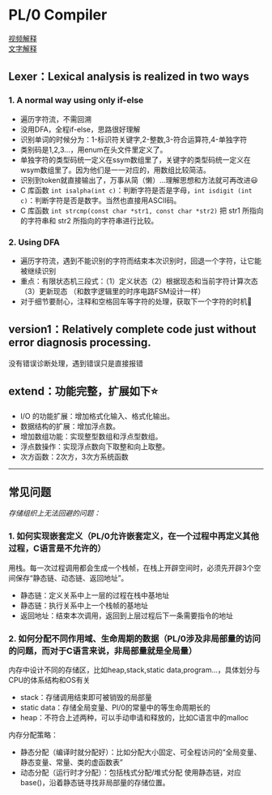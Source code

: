 # PL/0 Compiler 
[视频解释](https://space.bilibili.com/595418829/channel/series)<br/>
[文字解释](https://blog.csdn.net/qq_44850725/article/details/122564298)
## Lexer：Lexical analysis is realized in two ways
### 1. A normal way using only if-else
- 遍历字符流，不需回溯
- 没用DFA，全程if-else，思路很好理解
- 识别单词的时候分为：1-标识符关键字,2-整数,3-符合运算符,4-单独字符
- 类别码是1,2,3...，用enum在头文件里定义了。
- 单独字符的类型码统一定义在ssym数组里了，关键字的类型码统一定义在wsym数组里了。因为他们是一一对应的，用数组比较简洁。
- 识别到token就直接输出了，万事从简（懒）...理解思想和方法就可再改进😃
- C 库函数 `int isalpha(int c)`：判断字符是否是字母，`int isdigit (int c)`：判断字符是否是数字。当然也直接用ASCII码。
- C 库函数 `int strcmp(const char *str1, const char *str2)` 把 str1 所指向的字符串和 str2 所指向的字符串进行比较。

### 2. Using DFA
- 遍历字符流，遇到不能识别的字符而结束本次识别时，回退一个字符，让它能被继续识别
- 重点：有限状态机三段式：（1）定义状态（2）根据现态和当前字符计算次态（3）更新现态   （和数字逻辑里的时序电路FSM设计一样）
- 对于细节要耐心，注释和空格回车等字符的处理，获取下一个字符的时机🥰

## version1：Relatively complete code just without error diagnosis processing.
没有错误诊断处理，遇到错误只是直接报错

## extend：功能完整，扩展如下⭐
- I/O 的功能扩展：增加格式化输入、格式化输出。
- 数据结构的扩展：增加浮点数。
- 增加数组功能：实现整型数组和浮点型数组。
- 浮点数操作：实现浮点数向下取整和向上取整。
- 次方函数：2次方，3次方系统函数
<hr/>

## 常见问题
_存储组织上无法回避的问题：_
### 1. 如何实现嵌套定义（PL/0允许嵌套定义，在一个过程中再定义其他过程，C语言是不允许的）
用栈。每一次过程调用都会生成一个栈帧，在栈上开辟空间时，必须先开辟3个空间保存“静态链、动态链、返回地址”。
- 静态链：定义关系中上一层的过程在栈中基地址
- 静态链：执行关系中上一个栈帧的基地址
- 返回地址：结束本次调用，返回到上层过程后下一条需要指令的地址
### 2. 如何分配不同作用域、生命周期的数据（PL/0涉及非局部量的访问的问题，而对于C语言来说，非局部量就是全局量）

内存中设计不同的存储区，比如heap,stack,static data,program...，具体划分与CPU的体系结构和OS有关
- stack：存储调用结束即可被销毁的局部量
- static data：存储全局变量、Pl/0的常量中的等生命周期长的 <br/>
- heap：不符合上述两种，可以手动申请和释放的，比如C语言中的malloc

内存分配策略：
- 静态分配（编译时就分配好）：比如分配大小固定、可全程访问的“全局变量、静态变量、常量、类的虚函数表”
- 动态分配（运行时才分配）：包括栈式分配/堆式分配
使用静态链，对应base()，沿着静态链寻找非局部量的存储位置。
